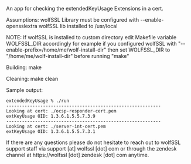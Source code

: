 An app for checking the extendedKeyUsage Extensions in a cert.

Assumptions:
wolfSSL Library must be configured with --enable-opensslextra
wolfSSL lib installed to /usr/local

NOTE: If wolfSSL is installed to custom directory edit Makefile variable
      WOLFSSL_DIR accordingly for example if you configured wolfSSL with
      "--enable-prefix=/home/me/wolf-install-dir" then set WOLFSSL_DIR to
      "/home/me/wolf-install-dir" before running "make"

Building:
make

Cleaning:
make clean

Sample output:

```
extendedKeyUsage % ./run
-----------------------------------------------------------
Looking at cert: ./ocsp-responder-cert.pem
extKeyUsage OID: 1.3.6.1.5.5.7.3.9
-----------------------------------------------------------
Looking at cert: ./server-int-cert.pem
extKeyUsage OID: 1.3.6.1.5.5.7.3.1
```

If there are any questions please do not hesitate to reach out to wolfSSL
support staff via support [at] wolfssl [dot] com or through the zendesk channel
at https://wolfssl [dot] zendesk [dot] com anytime.

